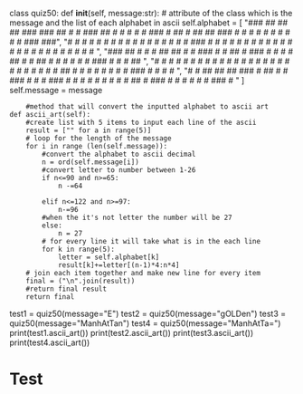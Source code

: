 class quiz50:
    def __init__(self,  message:str):
        # attribute of the class which is the message and the list of each alphabet in ascii
        self.alphabet = [
            "### ##   ## ##  ### ###  ## # # ###  ## # # #   # # ###  #  ##   #  ##   ## ### # # # # # # # # # # ### ###",
            "# # # # #   # # #   #   #   # #  #    # # # #   ### # # # # # # # # # # #    #  # # # # # # # # # #   #   # ",
            "### ##  #   # # ##  ##  # # ###  #    # ##  #   ### # # # # ##  # # ##   #   #  # # # # ###  #   #   #   ## ",
            "# # # # #   # # #   #   # # # #  #  # # # # #   # # # # # # #    ## # #   #  #  # # # # ### # #  #  #       ",
            "# # ##   ## ##  ### #    ## # # ###  #  # # ### # # # #  #  #     # # # ##   #  ###  #  # # # #  #  ###  #  "
        ]
        self.message = message

        #method that will convert the inputted alphabet to ascii art
    def ascii_art(self):
        #create list with 5 items to input each line of the ascii
        result = ["" for a in range(5)]
        # loop for the length of the message
        for i in range (len(self.message)):
            #convert the alphabet to ascii decimal
            n = ord(self.message[i])
            #convert letter to number between 1-26
            if n<=90 and n>=65:
                n -=64

            elif n<=122 and n>=97:
                n-=96
            #when the it's not letter the number will be 27
            else:
                n = 27
            # for every line it will take what is in the each line 
            for k in range(5):
                letter = self.alphabet[k]
                result[k]+=letter[(n-1)*4:n*4]
        # join each item together and make new line for every item
        final = ("\n".join(result))
        #return final result
        return final

test1 = quiz50(message="E")
test2 = quiz50(message="gOLDen")
test3 = quiz50(message="ManhAtTan")
test4 = quiz50(message="ManhAtTa=")
print(test1.ascii_art())
print(test2.ascii_art())
print(test3.ascii_art())
print(test4.ascii_art())



# Test
